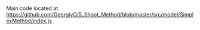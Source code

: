 ###
Main code located at
https://github.com/GeorgiyO/5_Shoot_Method/blob/master/src/model/SimplexMethod/index.js
